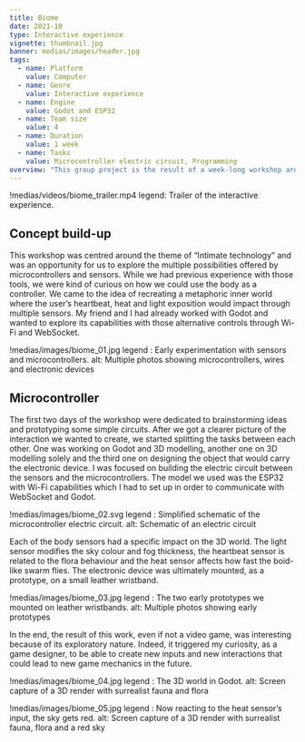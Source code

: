 ```yaml
---
title: Biome
date: 2021-10
type: Interactive experience
vignette: thumbnail.jpg
banner: medias/images/header.jpg
tags:
  - name: Platform
    value: Computer
  - name: Genre
    value: Interactive experience
  - name: Engine
    value: Godot and ESP32
  - name: Team size
    value: 4
  - name: Duration
    value: 1 week
  - name: Tasks
    value: Microcontroller electric circuit, Programming
overview: "This group project is the result of a week-long workshop around Arduino's and Sparkfun's microcontrollers. The idea was to create a collaborative and interactive virtual ecosystem animated using body sensors connected altogether by Wi-Fi. It used ESP-32 microcontrollers, Godot game engine and server capabilities and WebSocket to communicate in between."
---
```


!medias/videos/biome_trailer.mp4
  legend: Trailer of the interactive experience.

## Concept build-up

This workshop was centred around the theme of “Intimate technology” and was an opportunity for us to explore the multiple possibilities offered by microcontrollers and sensors. While we had previous experience with those tools, we were kind of curious on how we could use the body as a controller.
We came to the idea of recreating a metaphoric inner world where the user’s heartbeat, heat and light exposition would impact through multiple sensors. My friend and I had already worked with Godot and wanted to explore its capabilities with those alternative controls through Wi-Fi and WebSocket.

!medias/images/biome_01.jpg
  legend : Early experimentation with sensors and microcontrollers.
  alt: Multiple photos showing microcontrollers, wires and electronic devices

## Microcontroller

The first two days of the workshop were dedicated to brainstorming ideas and prototyping some simple circuits. After we got a clearer picture of the interaction we wanted to create, we started splitting the tasks between each other. One was working on Godot and 3D modelling, another one on 3D modelling solely and the third one on designing the object that would carry the electronic device. I was focused on building the electric circuit between the sensors and the microcontrollers. The model we used was the ESP32 with Wi-Fi capabilities which I had to set up in order to communicate with WebSocket and Godot.

!medias/images/biome_02.svg
  legend : Simplified schematic of the microcontroller electric circuit.
  alt: Schematic of an electric circuit

Each of the body sensors had a specific impact on the 3D world. The light sensor modifies the sky colour and fog thickness, the heartbeat sensor is related to the flora behaviour and the heat sensor affects how fast the boid-like swarm flies.
The electronic device was ultimately mounted, as a prototype, on a small leather wristband.

!medias/images/biome_03.jpg
  legend : The two early prototypes we mounted on leather wristbands.
  alt: Multiple photos showing early prototypes

In the end, the result of this work, even if not a video game, was interesting because of its exploratory nature. Indeed, it triggered my curiosity, as a game designer, to be able to create new inputs and new interactions that could lead to new game mechanics in the future.

!medias/images/biome_04.jpg
  legend : The 3D world in Godot.
  alt: Screen capture of a 3D render with surrealist fauna and flora

!medias/images/biome_05.jpg
  legend : Now reacting to the heat sensor’s input, the sky gets red.
  alt: Screen capture of a 3D render with surrealist fauna, flora and a red sky
